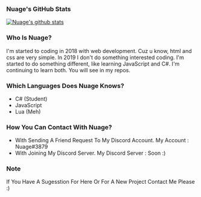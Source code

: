 ### Nuage's GitHub Stats

[![Nuage's github stats](https://github-readme-stats.vercel.app/api?username=nuage00&show_icons=true&theme=merko)](https://github.com/anuraghazra/github-readme-stats)

### Who Is Nuage?

I'm started to coding in 2018 with web development. Cuz u know, html and css are very simple. In 2019 I don't do something interested coding. I'm started to do something different, like learning JavaScript and C#. I'm continuing to learn both. You will see in my repos. 

### Which Languages Does Nuage Knows?

- C# (Student)
- JavaScript
- Lua (Meh)

### How You Can Contact With Nuage?

- With Sending A Friend Request To My Discord Account. My Account : Nuage#3879
- With Joining My Discord Server. My Discord Server : Soon :)

### Note
If You Have A Sugesstion For Here Or For A New Project Contact Me Please :)
